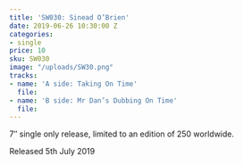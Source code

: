 ```yaml
---
title: 'SW030: Sinead O’Brien'
date: 2019-06-26 10:30:00 Z
categories:
- single
price: 10
sku: SW030
image: "/uploads/SW30.png"
tracks:
- name: 'A side: Taking On Time'
  file: 
- name: 'B side: Mr Dan’s Dubbing On Time'
  file: 
---
```


7″ single only release, limited to an edition of 250 worldwide.

Released 5th July 2019